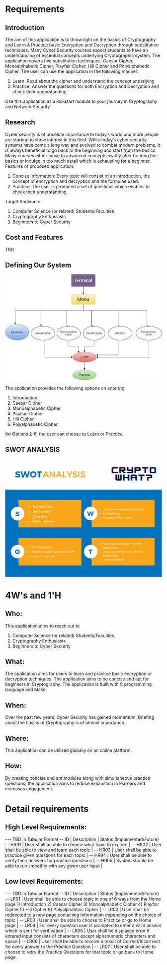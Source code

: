 # Requirements


## Introduction
 
The aim of this application is to throw light on the basics of Cryptography and Learn & Practice basic Encryption and Decryption through substitution techniques. Many Cyber Security courses expect students to have an understanding of essential concepts underlying Cryptographic system. 
The application covers five substitution techniques: Caesar Cipher, Monoalphabetic Cipher, Playfair Cipher, Hill Cipher and Polyalphabetic Cipher.
The user can use the application in the following manner:
1.	Learn: Read about the cipher and understand the concept underlying
2.	Practice: Answer the questions for both Encryption and Decryption and check their understanding.

Use this application as a kickstart module to your journey in Cryptography and Network Security


## Research

Cyber security is of absolute importance to today’s world and more people are starting to show interest in this field. While today’s cyber security systems have come a long way and evolved to combat modern problems, it is always beneficial to go back to the beginning and start from the basics. 
Many courses either move to advanced concepts swiftly after briefing the basics or indulge in too much detail which is exhausting for a beginner. 
Features of proposed application:
1.	Concise Information: Every topic will consist of an introduction, the concept of encryption and decryption and the formulae used.
2.	Practice: The user is prompted a set of questions which enables to check their understanding

Target Audience:
1.	Computer Science (or related) Students/Faculties
2.	Cryptography Enthusiasts
3.	Beginners to Cyber Security


## Cost and Features
TBD

## Defining Our System

![System Outline](/1_Requirements/systemOutline.png)

The application provides the following options on entering
1. Introduction
2. Caesar Cipher
3. Monoalphabetic Cipher
4. Playfair Cipher
5. Hill Cipher
6. Polyalphabetic Cipher

for Options 2-6, the user can choose to Learn or Practice.

## SWOT ANALYSIS
![SWOT-Sample](/1_Requirements/CryptoWhat_SWOTAnalysis.png)

# 4W&#39;s and 1&#39;H

## Who:


This application aims to reach out to
1.	Computer Science (or related) Students/Faculties
2.	Cryptography Enthusiasts
3.	Beginners to Cyber Security


## What:

The application aims for users to learn and practice basic encryption or decryption technigues.
The application aims to be concise and apt for beginners in Cryptography.
The application is built with C programming language and Make.


## When:

Over the past few years, Cyber Security has gained momentum, Briefing about the basics of Cryptography is of utmost importance.

## Where:

This application can be utilised globally on an online platform.

## How:

By creating concise and apt modules along with simultaneous practice questions,
the application aims to reduce exhaustion in learners and increases engagement.

# Detail requirements
## High Level Requirements:
--- TBD in Tabular Format 
-- ID   | Description | Status (Implemented/Future)
-- HR01 | User shall be able to choose what topic to explore | 
-- HR02 | User shall be able to view and learn each topic |
-- HR03 | User shall be able to practice given questions for each topic |
-- HR04 | User shall be able to verify their answers for practice questions |
-- HR05 | System should be able to run smoothly with any given user input |

##  Low level Requirements:
--- TBD in Tabular Format 
-- ID | Description | Status (Implemented/Future)
-- LR01 | User shall be able to choose topic in one of 6 ways from the Home page 1) Introduction 2) Caesar Cipher 3) Monoalphabetic Cipher 4) Playfair Cipher 5) Hill Cipher 6) Polyalphabteic Cipher |
-- LR02 | User shall be redirected to a new page containing Information depending on the choice of topic |
-- LR03 | User shall be able to choose to Practice or go to Home page |
-- LR04 | For every question user is prompted to enter a valid answer which is sent for verification |
-- LR05 | User shall be displayed error if entered input consists of characters except alphanumeric characters and space |
-- LR06 | User shall be able to receive a result of Correct/Incorrrect for every answer to the Practice Question |
-- LR07 | User shall be able to choose to retry the Practice Questions for that topic or go back to Home page.
